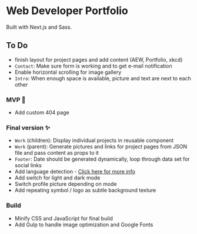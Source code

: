 # Web Developer Portfolio

Built with Next.js and Sass.

## To Do

- finish layout for project pages and add content (AEW, Portfolio, xkcd)
- `Contact`: Make sure form is working and to get e-mail notification
- Enable horizontal scrolling for image gallery
- `Intro`: When enough space is available, picture and text are next to each other

### MVP 🚨

- Add custom 404 page

### Final version ✨

- `Work` (children): Display individual projects in reusable component
- `Work` (parent): Generate pictures and links for project pages from JSON file and pass content as props to it
- `Footer`: Date should be generated dynamically, loop through data set for social links
- Add language detection - [Click here for more info](https://nextj-org/blog/next-10#internationalized-routing)
- Add switch for light and dark mode
- Switch profile picture depending on mode
- Add repeating symbol / logo as subtle background texture

### Build

- Minify CSS and JavaScript for final build
- Add Gulp to handle image optimization and Google Fonts
